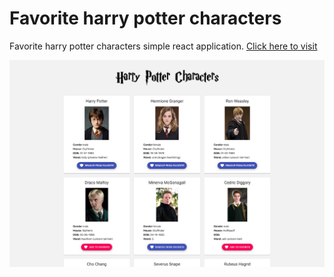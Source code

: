 # Favorite harry potter characters

Favorite harry potter characters simple react application.
[Click here to visit](https://ph-harry-potter.netlify.com/)

![](screenshot.png)
